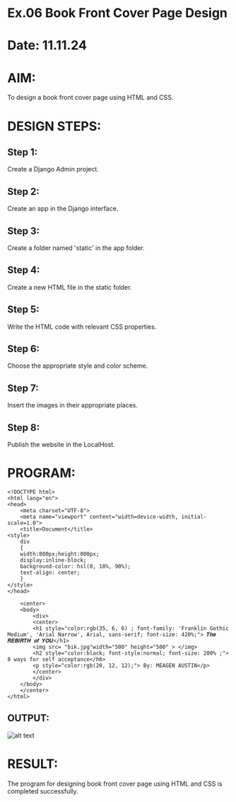 # Ex.06 Book Front Cover Page Design
# Date: 11.11.24
# AIM:
To design a book front cover page using HTML and CSS.

# DESIGN STEPS:
## Step 1:
Create a Django Admin project.

## Step 2:
Create an app in the Django interface.

## Step 3:
Create a folder named 'static' in the app folder.

## Step 4:
Create a new HTML file in the static folder.

## Step 5:
Write the HTML code with relevant CSS properties.

## Step 6:
Choose the appropriate style and color scheme.

## Step 7:
Insert the images in their appropriate places.

## Step 8:
Publish the website in the LocalHost.

# PROGRAM:
```
<!DOCTYPE html>
<html lang="en">
<head>
    <meta charset="UTF-8">
    <meta name="viewport" content="width=device-width, initial-scale=1.0">
    <title>Document</title>
<style>
    div
    { 
    width:800px;height:800px;
    display:inline-block;
    background-color: hsl(0, 18%, 90%);
    text-align: center; 
    }
</style>
</head>
    
    <center>
    <body>
        <div>
        <center>
        <h1 style="color:rgb(35, 6, 6) ; font-family: 'Franklin Gothic Medium', 'Arial Narrow', Arial, sans-serif; font-size: 420%;"> 𝑻𝒉𝒆 𝑹𝑬𝑩𝑰𝑹𝑻𝑯 𝒐𝒇 𝒀𝑶𝑼</h1>
        <img src= "bik.jpg"width="500" height="500" > </img>
        <h2 style="color:black; font-style:normal; font-size: 200% ;"> 8 ways for self acceptance</h6>
        <p style="color:rgb(20, 12, 12);"> By: MEAGEN AUSTIN</p>
        </center>
        </div>
    </body>
    </center>
</html>
```
## OUTPUT:
![alt text](image-1.jpg)

# RESULT:
The program for designing book front cover page using HTML and CSS is completed successfully.
